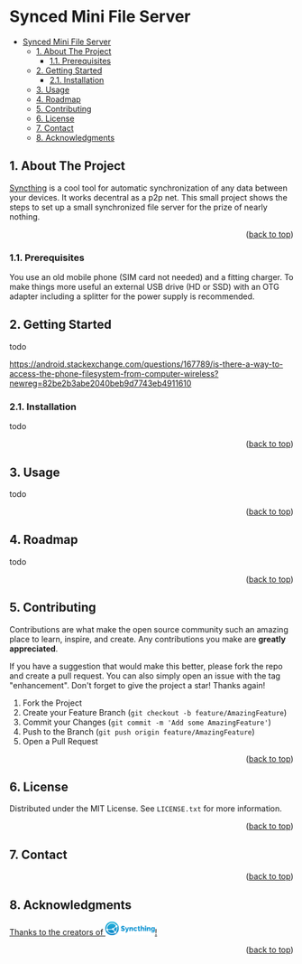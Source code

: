 # Synced Mini File Server

<!--
*** Thanks for checking out the Best-README-Template. If you have a suggestion
*** that would make this better, please fork the repo and create a pull request
*** or simply open an issue with the tag "enhancement".
*** Don't forget to give the project a star!
*** Thanks again! Now go create something AMAZING! :D
-->



<!-- PROJECT SHIELDS -->
<!--
*** I'm using markdown "reference style" links for readability.
*** Reference links are enclosed in brackets [ ] instead of parentheses ( ).
*** See the bottom of this document for the declaration of the reference variables
*** for contributors-url, forks-url, etc. This is an optional, concise syntax you may use.
*** https://www.markdownguide.org/basic-syntax/#reference-style-links
-->
<!--
[![Contributors][contributors-shield]][contributors-url]
[![Forks][forks-shield]][forks-url]
[![Stargazers][stars-shield]][stars-url]
[![Issues][issues-shield]][issues-url]
[![MIT License][license-shield]][license-url]
[![LinkedIn][linkedin-shield]][linkedin-url]
-->


<!-- PROJECT LOGO -->
<!--
<br />
<div align="center">
  <a href="https://github.com/othneildrew/Best-README-Template">
    <img src="images/logo.png" alt="Logo" width="80" height="80">
  </a>

  <h3 align="center">Best-README-Template</h3>

  <p align="center">
    An awesome README template to jumpstart your projects!
    <br />
    <a href="https://github.com/othneildrew/Best-README-Template"><strong>Explore the docs »</strong></a>
    <br />
    <br />
    <a href="https://github.com/othneildrew/Best-README-Template">View Demo</a>
    ·
    <a href="https://github.com/othneildrew/Best-README-Template/issues">Report Bug</a>
    ·
    <a href="https://github.com/othneildrew/Best-README-Template/issues">Request Feature</a>
  </p>
</div>
-->


<!-- TABLE OF CONTENTS -->
<!--
<details>
  <summary>Table of Contents</summary>
  <ol>
    <li>
      <a href="#about-the-project">About The Project</a>
      <ul>
        <li><a href="#built-with">Built With</a></li>
      </ul>
    </li>
    <li>
      <a href="#getting-started">Getting Started</a>
      <ul>
        <li><a href="#prerequisites">Prerequisites</a></li>
        <li><a href="#installation">Installation</a></li>
      </ul>
    </li>
    <li><a href="#usage">Usage</a></li>
    <li><a href="#roadmap">Roadmap</a></li>
    <li><a href="#contributing">Contributing</a></li>
    <li><a href="#license">License</a></li>
    <li><a href="#contact">Contact</a></li>
    <li><a href="#acknowledgments">Acknowledgments</a></li>
  </ol>
</details>
-->

- [Synced Mini File Server](#synced-mini-file-server)
  - [1. About The Project](#1-about-the-project)
    - [1.1. Prerequisites](#11-prerequisites)
  - [2. Getting Started](#2-getting-started)
    - [2.1. Installation](#21-installation)
  - [3. Usage](#3-usage)
  - [4. Roadmap](#4-roadmap)
  - [5. Contributing](#5-contributing)
  - [6. License](#6-license)
  - [7. Contact](#7-contact)
  - [8. Acknowledgments](#8-acknowledgments)



<!-- ABOUT THE PROJECT -->
##  1. <a name='AboutTheProject'></a>About The Project

<!-- <a href=""><img src="./images/SyncthingLogo.svg" alt="Logo" width="" height="24"></a> --> 

[Syncthing](https://syncthing.net/) is a cool tool for automatic synchronization of any data between your devices. It works decentral as a p2p net. This small project shows the steps to set up a small synchronized file server for the prize of nearly nothing. 

<p align="right">(<a href="#top">back to top</a>)</p>

###  1.1. <a name='Prerequisites'></a>Prerequisites

You use an old mobile phone (SIM card not needed) and a fitting charger. To make things more useful an external USB drive (HD or SSD) with an OTG adapter including a splitter for the power supply is recommended.  

##  2. <a name='GettingStarted'></a>Getting Started

todo

https://android.stackexchange.com/questions/167789/is-there-a-way-to-access-the-phone-filesystem-from-computer-wireless?newreg=82be2b3abe2040beb9d7743eb4911610

###  2.1. <a name='Installation'></a>Installation

todo

<p align="right">(<a href="#top">back to top</a>)</p>

##  3. <a name='Usage'></a>Usage

todo

<p align="right">(<a href="#top">back to top</a>)</p>

##  4. <a name='Roadmap'></a>Roadmap

todo

<p align="right">(<a href="#top">back to top</a>)</p>


##  5. <a name='Contributing'></a>Contributing

Contributions are what make the open source community such an amazing place to learn, inspire, and create. Any contributions you make are **greatly appreciated**.

If you have a suggestion that would make this better, please fork the repo and create a pull request. You can also simply open an issue with the tag "enhancement".
Don't forget to give the project a star! Thanks again!

1. Fork the Project
2. Create your Feature Branch (`git checkout -b feature/AmazingFeature`)
3. Commit your Changes (`git commit -m 'Add some AmazingFeature'`)
4. Push to the Branch (`git push origin feature/AmazingFeature`)
5. Open a Pull Request

<p align="right">(<a href="#top">back to top</a>)</p>

##  6. <a name='License'></a>License

Distributed under the MIT License. See `LICENSE.txt` for more information.

<p align="right">(<a href="#top">back to top</a>)</p>

##  7. <a name='Contact'></a>Contact

<p align="right">(<a href="#top">back to top</a>)</p>

<!-- ACKNOWLEDGMENTS -->
##  8. <a name='Acknowledgments'></a>Acknowledgments

 <a href=""> Thanks to the creators of <img src="./images/SyncthingLogo.svg" alt="Logo" width="" height="24">!</a>


<p align="right">(<a href="#top">back to top</a>)</p>



<!-- MARKDOWN LINKS & IMAGES -->
<!-- https://www.markdownguide.org/basic-syntax/#reference-style-links 
[contributors-shield]: https://img.shields.io/github/contributors/othneildrew/Best-README-Template.svg?style=for-the-badge
[contributors-url]: https://github.com/othneildrew/Best-README-Template/graphs/contributors
[forks-shield]: https://img.shields.io/github/forks/othneildrew/Best-README-Template.svg?style=for-the-badge
[forks-url]: https://github.com/othneildrew/Best-README-Template/network/members
[stars-shield]: https://img.shields.io/github/stars/othneildrew/Best-README-Template.svg?style=for-the-badge
[stars-url]: https://github.com/othneildrew/Best-README-Template/stargazers
[issues-shield]: https://img.shields.io/github/issues/othneildrew/Best-README-Template.svg?style=for-the-badge
[issues-url]: https://github.com/othneildrew/Best-README-Template/issues
[license-shield]: https://img.shields.io/github/license/othneildrew/Best-README-Template.svg?style=for-the-badge
[license-url]: https://github.com/othneildrew/Best-README-Template/blob/master/LICENSE.txt
[linkedin-shield]: https://img.shields.io/badge/-LinkedIn-black.svg?style=for-the-badge&logo=linkedin&colorB=555
[linkedin-url]: https://linkedin.com/in/othneildrew
[product-screenshot]: images/screenshot.png
-->